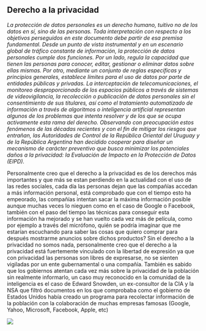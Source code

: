 ## Derecho a la privacidad

_La protección de datos personales es un derecho humano, tuitivo no de los datos en sí, sino de las personas. Toda interpretación con respecto a los objetivos perseguidos en este documento debe partir de esa premisa fundamental.
Desde un punto de vista instrumental y en un escenario global de tráfico constante de información, la protección de datos personales cumple dos funciones. Por un lado, regula la capacidad que tienen las personas para conocer, editar, gestionar o eliminar datos sobre ellas mismas. Por otro, mediante un conjunto de reglas específicas y principios generales, establece límites para el uso de datos por parte de entidades públicas y privadas.
La interceptación de telecomunicaciones, el monitoreo desproporcionado de los espacios públicos a través de sistemas de videovigilancia, la recolección o publicación de datos personales sin el consentimiento de sus titulares, así como el tratamiento automatizado de información a través de algoritmos o inteligencia artificial representan algunos de los problemas que intenta resolver y de los que se ocupa activamente esta rama del derecho.
Observando con preocupación estos fenómenos de las décadas recientes y con el fin de mitigar los riesgos que entrañan, las Autoridades de Control de la República Oriental del Uruguay y de la República Argentina han decidido cooperar para diseñar un mecanismo de carácter preventivo que busca minimizar los potenciales daños a la privacidad: la Evaluación de Impacto en la Protección de Datos (EIPD)._ 

Personalmente creo que el derecho a la privacidad es de los derechos más importantes y que más se estan perdiendo en la actualidad con el uso de las redes sociales, cada día las personas dejan que las compañías accedan a más información personal, está comprobado que con el tiempo esto ha empeorado, las compañías intentan sacar la máxima información posible aunque muchas veces lo nieguen como en el caso de Google o Facebook, también con el paso del tiempo las técnicas para conseguir esta información ha mejorado y se han vuelto cada vez más de película, como por ejemplo a través del micrófono, quién se podría imaginar que me estarían escuchando para saber las cosas que quiero comprar para después mostrarme anuncios sobre dichos productos? 
Sin el derecho a la privacidad no somos nada, personalmente creo que el derecho a la privacidad está fuertemente vinculado con la libertad de expresión ya que con privacidad las personas son libres de expresarse, no se sienten vigiladas por un ente gubernamental o una compañía. 
También es sabido que los gobiernos atentan cada vez más sobre la privacidad de la población sin realmente informarlo, un caso muy reconocido en la comunidad de la inteligencia es el caso de Edward Snowden, un ex-consultor de la CIA y la NSA que filtró documentos en los que comprobaba como el gobierno de Estados Unidos había creado un programa para recolectar información de la población con la colaboración de muchas empresas famosas (Google, Yahoo, Microsoft, Facebook, Apple, etc)

![](https://upload.wikimedia.org/wikipedia/commons/f/f3/PRISM_Collection_Details.jpg)
